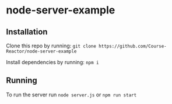 # node-server-example

## Installation

Clone this repo by running: `git clone https://github.com/Course-Reactor/node-server-example`

Install dependencies by running: `npm i`

## Running

To run the server run `node server.js` or `npm run start`
